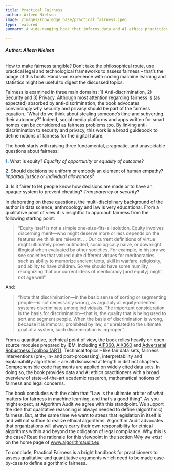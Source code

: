 ```yaml
---
title: Practical Fairness
author: Aileen Nielsen
image: /images/knowledge_base/practical_fairness.jpeg
type: featured
summary: A wide-ranging book that informs data and AI ethics practitioners about recent advances in open-source toolkits and legal frameworks.

---
```

###### **Author: Aileen Nielsen**

How to make fairness tangible? Don’t take the philosophical route, use practical legal and technological frameworks to assess fairness – that’s the adage of this book. Hands-on experience with coding machine learning and statistics might be useful to digest the discussed topics. 

Fairness is examined in three main domains: 1) Anti-discrimination, 2) Security and 3) Privacy. Although most attention regarding fairness is (as expected) absorbed by anti-discrimination, the book advocates convincingly why security and privacy should be part of the fairness equation. “What do we think about stealing someone’s time and subverting their autonomy?” Indeed, social media platforms and apps written for smart homes can be considered as fairness problems too. By linking anti-discrimination to security and privacy, this work is a broad guidebook to define notions of fairness for the digital future.

The book starts with raising three fundamental, pragmatic, and unavoidable questions about fairness: 

<span style="color:#005aa7; font-weight: bold;">1\.</span> What is equity? _Equality of opportunity_ or _equality of outcome_?

<span style="color:#005aa7; font-weight: bold;">2\.</span> Should decisions be uniform or embody an element of human empathy? _Impartial justice_ or _individual allowances_?

<span style="color:#005aa7; font-weight: bold;">3\.</span> Is it fairer to let people know how decisions are made or to have an opaque system to prevent cheating? _Transparency_ or _security_?

In elaborating on these questions, the multi-disciplinary background of the author in data science, anthropology and law is very educational. From a qualitative point of view it is insightful to approach fairness from the following starting point:

> “Equity itself is not a simple one-size-fits-all solution. Equity involves discerning merit—who might deserve more or less depends on the features we think are relevant. ... Our current definitions of virtue might ultimately prove outmoded, sociologically naive, or downright illogical when evaluated by other societies. For example, in history we see societies that valued quite different virtues for meritocracies, such as ability to memorize ancient texts, skill in warfare, religiosity, and ability to have children. So we should have some humility, recognizing that our current ideas of meritocracy [and equity] might not age well”

And:

> “Note that discrimination—in the basic sense of sorting or segmenting people—is not necessarily wrong, as arguably all equity-oriented systems discriminate among individuals. The important consideration is the basis for discrimination—that is, the quality that is being used to sort and segment people. When the basis of discrimination is wrong, because it is immoral, prohibited by law, or unrelated to the ultimate goal of a system, such discrimination is improper.”

From a quantitative, technical point of view, the book relies heavily on open-source modules prepared by IBM, including <a href="https://aif360.mybluemix.net/" target="_blank">AIF360</a>, <a href="https://aix360.mybluemix.net/" target="_blank">AIX360</a> and <a href="https://adversarial-robustness-toolbox.org/" target="_blank">Adversarial Robustness Toolbox (ART)</a>. Technical topics – like fair data sets, fairness interventions (pre-, in- and post-processing), interpretability and explainability algorithms – are all discussed at length in distinct chapters. Comprehensible code fragments are applied on widely cited data sets. In doing so, the book provides data and AI ethics practitioners with a broad overview of state-of-the-art academic research, mathematical notions of fairness and legal concerns.

The book concludes with the claim that “Law is the ultimate arbiter of what matters for fairness in machine learning, and that’s a good thing”. As you might expect, at Algorithm Audit we agree with this standpoint. We support the idea that qualitative reasoning is always needed to define (algorithmic) fairness. But, at the same time we want to stress that legislation in itself is and will not suffice to realize ethical algorithms. Algorithm Audit advocates that organizations will always carry their own responsibility for ethical algorithms within and beyond the obligation of legal compliance. Why this is the case? Read the rationale for this viewpoint in the section _Why we exist_ on the home page of <a href="www.algorithmaudit.eu/" target="_blank">www.algorithmaudit.eu</a>. 

To conclude, Practical Fairness is a bright handbook for practicioners to assess qualitative and quantitative arguments which need to be made case-by-case to define algorithmic fairness.


<!-- _Update 28-12-2021_

We are happy to announce Aileen Nielsen is now part of Algorithm Audit’s Board of Advice. -->

